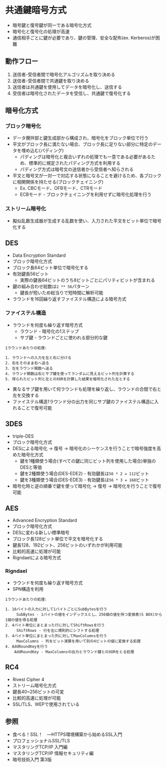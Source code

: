 # 共通鍵暗号方式
- 暗号鍵と復号鍵が同一である暗号化方式
- 暗号化と復号化の処理が高速
- 通信相手ごとに鍵が必要であり、鍵の管理、安全な配布(ex. Kerberos)が困難

## 動作フロー
1. 送信者-受信者間で暗号化アルゴリズムを取り決める
2. 送信者-受信者間で共通鍵を取り決める
3. 送信者は共通鍵を使用してデータを暗号化し、送信する
4. 受信者は暗号化されたデータを受信し、共通鍵で復号化する

## 暗号化方式
### ブロック暗号化
- データ攪拌部と鍵生成部から構成され、暗号化をブロック単位で行う
- 平文がブロック長に満たない場合、ブロック長に足りない部分に特定のデータを埋め込む(パディング)
  - パディングは暗号化と複合いずれの処理でも一意である必要があるため、標準的に規定されたパディング方式を利用する
  - パディング方式は暗号文の送信者から受信者へ知らされる
- 平文と暗号文が一対一で対応する状態になることを避けるため、各ブロックに相関関係を持たせる(ブロックチェイニング)
  - Ex. CBCモード、OFBモード、CTRモード
  - ECBモード - ブロックチェイニングを利用せずに暗号化処理を行う

### ストリーム暗号化
- 擬似乱数生成器が生成する乱数を使い、入力された平文をビット単位で暗号化する

## DES
- Data Encryption Standard
- ブロック暗号化方式
- ブロック長64ビット単位で暗号化する
- 有効鍵長56ビット
  - 実際の鍵長64ビットのうち8ビットごとにパリティビットが含まれる
- 鍵の組み合わせ総数は`2 ** 56`パターン
  - 鍵長が短いため総当りで短時間に解析可能
- ラウンドを16回繰り返すファイステル構造による暗号方式

### ファイステル構造
- ラウンドを何度も繰り返す暗号方式
  - ラウンド - 暗号化の1ステップ
  - サブ鍵 - ラウンドごとに使われる部分的な鍵

```
1ラウンドあたりの処理:

1. ラウンドへの入力を左と右に分ける
2. 右をそのまま右へ送る
3. 左をラウンド関数へ送る
4. ラウンド関数は右とサブ鍵を使ってランダムに見えるビット列を計算する
5. 得られたビット列と左とのXORを計算した結果を暗号化された左とする
```

- 異なるサブ鍵を用いて何ラウンドも処理を繰り返し、ラウンドの合間で右と左を交換する
- ファイステル構造1ラウンド分の出力を同じサブ鍵のファイステル構造に入れることで復号可能

## 3DES
- triple-DES
- ブロック暗号化方式
- DESによる暗号化 -> 復号 -> 暗号化のシーケンスを行うことで暗号強度を高めた暗号化方式
  - 鍵を1種類使う場合(すべての鍵に同じビット列を使用した場合)単独のDESと等価
  - 鍵を2種類使う場合(DES-EDE2) - 有効鍵長は`56 * 2 = 112`ビット
  - 鍵を3種類使う場合(DES-EDE3) - 有効鍵長は`56 * 3 = 168`ビット
- 暗号化時と逆の順番で鍵を使って暗号化 -> 復号 -> 暗号化を行うことで復号可能

## AES
- Advanced Encryption Standard
- ブロック暗号化方式
- DESに変わる新しい標準暗号
- ブロック長128ビット単位で平文を暗号化する
- 鍵長128、192ビット、256ビットのいずれかが利用可能
- 比較的高速に処理が可能
- Rigndaelによる暗号方式

### Rigndael
- ラウンドを何度も繰り返す暗号方式
- SPN構造を利用

```
1ラウンドあたりの処理:

1. 16バイトの入力に対して1バイトごとにSubBytesを行う
     SubBytes - 1バイトの値をインデックスとし、256個の値を持つ変換表(S BOX)から1個の値を得る処理
2. 4バイト単位にまとまった行に対してShiftRowsを行う
     ShiftRows - 行を左に規則的にシフトする処理
3. 4バイト単位にまとまった列に対してMaxColumnsを行う
     MaxColumns - 列をビット演算を用いて別の4ビットの値に変換する処理
4. AddRoundKeyを行う
    AddRoundKey - MaxColumnsの出力とラウンド鍵とのXORをとる処理
```

## RC4
- Rivest Cipher 4
- ストリーム暗号化方式
- 鍵長40~256ビットの可変
- 比較的高速に処理が可能
- SSL/TLS、WEPで使用されている

## 参照
- 食べる！SSL！　―HTTPS環境構築から始めるSSL入門
- プロフェッショナルSSL/TLS
- マスタリングTCP/IP 入門編
- マスタリングTCP/IP 情報セキュリティ編
- 暗号技術入門 第3版
